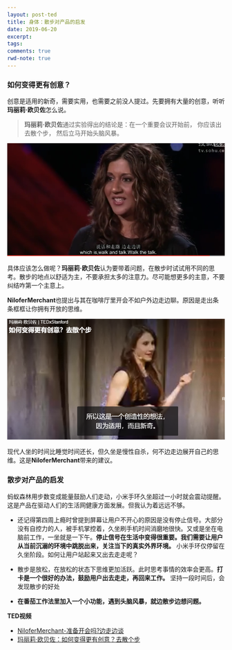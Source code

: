 ```yaml
---
layout: post-ted
title: 身体：散步对产品的启发
date: 2019-06-20
excerpt:
tags: 
comments: true
rwd-note: true
---
```


### 如何变得更有创意？
创意是适用的新奇，需要实用，也需要之前没人提过。先要拥有大量的创意，听听**玛丽莉·欧贝佐**怎么说。
> **玛丽莉·欧贝佐**通过实验得出的结论是：在一个重要会议开始前， 你应该出去散个步， 然后立马开始头脑风暴。

![ted15_1](/assets/img/ted15_1.png)

具体应该怎么做呢？**玛丽莉·欧贝佐**认为要带着问题，在散步时试试用不同的思考。散步的地点以舒适为主，不要承担太多的注意力。尽可能想更多的主意，不要纠结咋第一个主意上。

**NiloferMerchant**也提出与其在咖啡厅里开会不如户外边走边聊。原因是走出条条框框让你拥有开放的思维。

![ted15_2](/assets/img/ted15_2.png)

现代人坐的时间比睡觉时间还长，但久坐是慢性自杀，何不边走边展开自己的思维。这是**NiloferMerchant**带来的建议。

### 散步对产品的启发
蚂蚁森林用步数变成能量鼓励人们走动，小米手环久坐超过一小时就会震动提醒。这是产品在驱动人们的生活网健康方面发展。但我认为着远远不够。
- 还记得第四周上瘾时曾提到屏幕让用户不开心的原因是没有停止信号。大部分没有自控力的人，被手机掌控着，久坐刷手机时间消磨地很快。又或是坐在电脑前工作，一坐就是一下午。**停止信号在生活中变得很重要。我们需要让用户从当前沉溺的环境中跳脱出来，关注当下的真实外界环境。** 小米手环仅停留在久坐阶段。如何让用户站起来又出去走走呢？
- 散步是放松，在放松的状态下思维更加活跃。此时思考事情的效率会更高。**打卡是一个很好的办法，鼓励用户出去走走，再回来工作。**
坚持一段时间后，会发现散步的好处

- **在番茄工作法里加入一个小功能，遇到头脑风暴，就边散步边想问题。**

**TED视频**
- [NiloferMerchant-准备开会吗?边走边谈](https://tv.sohu.com/v/dXMvMjI2NDkwMzAzLzcyNTQxNzIyLnNodG1s.html)
- [玛丽莉·欧贝佐：如何变得更有创意？去散个步](https://www.ted.com/talks/marily_oppezzo_want_to_be_more_creative_go_for_a_walk?&language=zh-cn)
